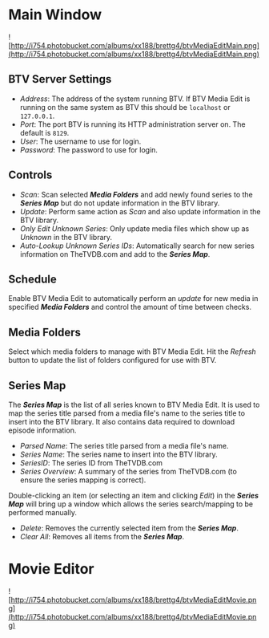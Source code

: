 # Main Window #

![http://i754.photobucket.com/albums/xx188/brettg4/btvMediaEditMain.png](http://i754.photobucket.com/albums/xx188/brettg4/btvMediaEditMain.png)

## BTV Server Settings ##

  * _Address_: The address of the system running BTV. If BTV Media Edit is running on the  same system as BTV this should be `localhost` or `127.0.0.1`.
  * _Port_: The port BTV is running its HTTP administration server on. The default is `8129`.
  * _User_: The username to use for login.
  * _Password_: The password to use for login.

## Controls ##

  * _Scan_: Scan selected **_Media Folders_** and add newly found series to the **_Series Map_** but do not update information in the BTV library.
  * _Update_: Perform same action as _Scan_ and also update information in the BTV library.
  * _Only Edit Unknown Series_: Only update media files which show up as _Unknown_ in the BTV library.
  * _Auto-Lookup Unknown Series IDs_: Automatically search for new series information on TheTVDB.com and add to the **_Series Map_**.

## Schedule ##

Enable BTV Media Edit to automatically perform an _update_ for new media in specified **_Media Folders_** and control the amount of time between checks.

## Media Folders ##

Select which media folders to manage with BTV Media Edit. Hit the _Refresh_ button to update the list of folders configured for use with BTV.

## Series Map ##

The **_Series Map_** is the list of all series known to BTV Media Edit. It is used to map the series title parsed from a media file's name to the series title to insert into the BTV library.  It also contains data required to download episode information.

  * _Parsed Name_: The series title parsed from a media file's name.
  * _Series Name_: The series name to insert into the BTV library.
  * _SeriesID_: The series ID from TheTVDB.com
  * _Series Overview_: A summary of the series from TheTVDB.com (to ensure the series mapping is correct).

Double-clicking an item (or selecting an item and clicking _Edit_) in the **_Series Map_** will bring up a window which allows the series search/mapping to be performed manually.

  * _Delete_: Removes the currently selected item from the **_Series Map_**.
  * _Clear All_: Removes all items from the **_Series Map_**.


# Movie Editor #

![http://i754.photobucket.com/albums/xx188/brettg4/btvMediaEditMovie.png](http://i754.photobucket.com/albums/xx188/brettg4/btvMediaEditMovie.png)